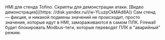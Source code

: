 HMI для стенда Tofino.
Скрипты для демонстрации атаки.
[Видео демонстрация]((https: //disk.yandex.ru/i/w-YLuzpCkMAd8A))
Сам стенд — фикция, и никакой подмены значений не происходит, просто значения, которые идут в HMI, замораживаются в самом ПЛК.
Firewall будет блокировать Modbus-теги, которые переводят ПЛК в "аварийный" режим.
